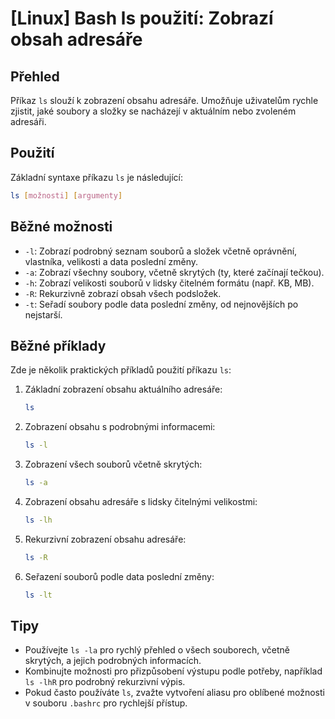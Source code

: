 # [Linux] Bash ls použití: Zobrazí obsah adresáře

## Přehled
Příkaz `ls` slouží k zobrazení obsahu adresáře. Umožňuje uživatelům rychle zjistit, jaké soubory a složky se nacházejí v aktuálním nebo zvoleném adresáři.

## Použití
Základní syntaxe příkazu `ls` je následující:
```bash
ls [možnosti] [argumenty]
```

## Běžné možnosti
- `-l`: Zobrazí podrobný seznam souborů a složek včetně oprávnění, vlastníka, velikosti a data poslední změny.
- `-a`: Zobrazí všechny soubory, včetně skrytých (ty, které začínají tečkou).
- `-h`: Zobrazí velikosti souborů v lidsky čitelném formátu (např. KB, MB).
- `-R`: Rekurzivně zobrazí obsah všech podsložek.
- `-t`: Seřadí soubory podle data poslední změny, od nejnovějších po nejstarší.

## Běžné příklady
Zde je několik praktických příkladů použití příkazu `ls`:

1. Základní zobrazení obsahu aktuálního adresáře:
   ```bash
   ls
   ```

2. Zobrazení obsahu s podrobnými informacemi:
   ```bash
   ls -l
   ```

3. Zobrazení všech souborů včetně skrytých:
   ```bash
   ls -a
   ```

4. Zobrazení obsahu adresáře s lidsky čitelnými velikostmi:
   ```bash
   ls -lh
   ```

5. Rekurzivní zobrazení obsahu adresáře:
   ```bash
   ls -R
   ```

6. Seřazení souborů podle data poslední změny:
   ```bash
   ls -lt
   ```

## Tipy
- Používejte `ls -la` pro rychlý přehled o všech souborech, včetně skrytých, a jejich podrobných informacích.
- Kombinujte možnosti pro přizpůsobení výstupu podle potřeby, například `ls -lhR` pro podrobný rekurzivní výpis.
- Pokud často používáte `ls`, zvažte vytvoření aliasu pro oblíbené možnosti v souboru `.bashrc` pro rychlejší přístup.